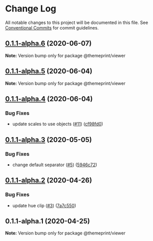 # Change Log

All notable changes to this project will be documented in this file.
See [Conventional Commits](https://conventionalcommits.org) for commit guidelines.

## [0.1.1-alpha.6](https://github.com/themeprint/themeprint/compare/@themeprint/viewer@0.1.1-alpha.5...@themeprint/viewer@0.1.1-alpha.6) (2020-06-07)

**Note:** Version bump only for package @themeprint/viewer





## [0.1.1-alpha.5](https://github.com/themeprint/themeprint/compare/@themeprint/viewer@0.1.1-alpha.4...@themeprint/viewer@0.1.1-alpha.5) (2020-06-04)

**Note:** Version bump only for package @themeprint/viewer





## [0.1.1-alpha.4](https://github.com/themeprint/themeprint/compare/@themeprint/viewer@0.1.1-alpha.3...@themeprint/viewer@0.1.1-alpha.4) (2020-06-04)


### Bug Fixes

* update scales to use objects ([#11](https://github.com/themeprint/themeprint/issues/11)) ([cf98fd0](https://github.com/themeprint/themeprint/commit/cf98fd0afd9cf4c4faa7853b10e2224f9b1ef4df))





## [0.1.1-alpha.3](https://github.com/themeprint/themeprint/compare/@themeprint/viewer@0.1.1-alpha.2...@themeprint/viewer@0.1.1-alpha.3) (2020-05-05)


### Bug Fixes

* change default separator ([#5](https://github.com/themeprint/themeprint/issues/5)) ([5946c72](https://github.com/themeprint/themeprint/commit/5946c7297fe370d376c4e3750fa8cacfce4c8458))





## [0.1.1-alpha.2](https://github.com/themeprint/themeprint/compare/@themeprint/viewer@0.1.1-alpha.1...@themeprint/viewer@0.1.1-alpha.2) (2020-04-26)


### Bug Fixes

* update hue clip ([#3](https://github.com/themeprint/themeprint/issues/3)) ([7a7c550](https://github.com/themeprint/themeprint/commit/7a7c550c2ef05c8232479aac5ae4ab01248cf0c6))





## 0.1.1-alpha.1 (2020-04-25)

**Note:** Version bump only for package @themeprint/viewer
